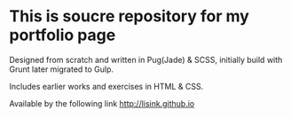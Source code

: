 # This is soucre repository for my portfolio page

Designed from scratch and written in Pug(Jade) & SCSS, initially build with Grunt later migrated to Gulp.

Includes earlier works and exercises in HTML & CSS.

Available by the following link http://lisink.github.io
